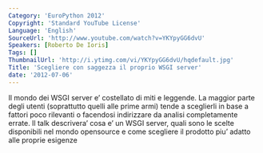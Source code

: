 ```yaml
---
Category: 'EuroPython 2012'
Copyright: 'Standard YouTube License'
Language: 'English'
SourceUrl: 'http://www.youtube.com/watch?v=YKYpyGG6dvU'
Speakers: [Roberto De Ioris]
Tags: []
ThumbnailUrl: 'http://i.ytimg.com/vi/YKYpyGG6dvU/hqdefault.jpg'
Title: 'Scegliere con saggezza il proprio WSGI server'
date: '2012-07-06'
---
```

Il mondo dei WSGI server e’ costellato di miti e leggende. La maggior parte
degli utenti (soprattutto quelli alle prime armi) tende a sceglierli in base a
fattori poco rilevanti o facendosi indirizzare da analisi completamente
errate. Il talk descrivera’ cosa e’ un WSGI server, quali sono le scelte
disponibili nel mondo opensource e come scegliere il prodotto piu’ adatto alle
proprie esigenze
